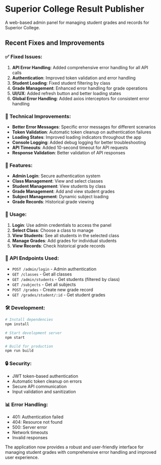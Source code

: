# Superior College Result Publisher

A web-based admin panel for managing student grades and records for Superior College.

## Recent Fixes and Improvements

### ✅ **Fixed Issues:**

1. **API Error Handling**: Added comprehensive error handling for all API calls
2. **Authentication**: Improved token validation and error handling
3. **Student Loading**: Fixed student filtering by class
4. **Grade Management**: Enhanced error handling for grade operations
5. **UI/UX**: Added refresh button and better loading states
6. **Global Error Handling**: Added axios interceptors for consistent error handling

### 🔧 **Technical Improvements:**

- **Better Error Messages**: Specific error messages for different scenarios
- **Token Validation**: Automatic token cleanup on authentication failures
- **Loading States**: Improved loading indicators throughout the app
- **Console Logging**: Added debug logging for better troubleshooting
- **API Timeouts**: Added 10-second timeout for API requests
- **Response Validation**: Better validation of API responses

### 🚀 **Features:**

- **Admin Login**: Secure authentication system
- **Class Management**: View and select classes
- **Student Management**: View students by class
- **Grade Management**: Add and view student grades
- **Subject Management**: Dynamic subject loading
- **Grade Records**: Historical grade viewing

### 📱 **Usage:**

1. **Login**: Use admin credentials to access the panel
2. **Select Class**: Choose a class to manage
3. **View Students**: See all students in the selected class
4. **Manage Grades**: Add grades for individual students
5. **View Records**: Check historical grade records

### 🔧 **API Endpoints Used:**

- `POST /admin/login` - Admin authentication
- `GET /classes` - Get all classes
- `GET /admin/students` - Get students (filtered by class)
- `GET /subjects` - Get all subjects
- `POST /grades` - Create new grade record
- `GET /grades/student/:id` - Get student grades

### 🛠 **Development:**

   ```bash
# Install dependencies
   npm install

# Start development server
   npm start

# Build for production
npm run build
```

### 🔒 **Security:**

- JWT token-based authentication
- Automatic token cleanup on errors
- Secure API communication
- Input validation and sanitization

### 📊 **Error Handling:**

- 401: Authentication failed
- 404: Resource not found
- 500: Server error
- Network timeouts
- Invalid responses

The application now provides a robust and user-friendly interface for managing student grades with comprehensive error handling and improved user experience.
